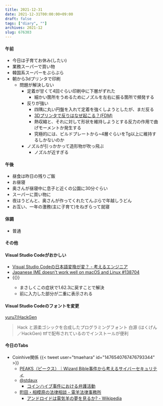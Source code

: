 ```yaml
---
title: 2021-12-31
date: 2021-12-31T00:00:00+09:00
draft: false
tags: ["diary", ""]
archives: 2021-12
slug: 676303
---
```

#### 午前
- 今日は子育てお休み(したい)
- 業務スーパーで買い物
- 韓国系スーパーをぶらぶら
- 朝から3dプリンタで印刷
  - 問題が解決しない
    - 定着が甘くて4回ぐらい印刷中に下層がずれた
      - 細かい箇所をうめるためにノズルを左右に振る箇所で頻発する
    - 反りが強い
      - 四隅に丸い円盤を入れて定着を強くしようとしたが、まだ反る
      - [3Dプリンタで反りはなぜ起こる？(FDM)](https://nature3d.net/explanation/fdm_warping.html)
      - 熱収縮と、それに対して形状を維持しようとする反力の作用で曲げモーメントか発生する
      - 究極的には、ビルドプレートから~4層ぐらいをTg以上に維持するしかないのか
    - ノズルが引っかかって造形物が吹っ飛ぶ
      - ノズルが近すぎる
#### 午後
- 昼食は昨日の残りご飯
- お昼寝
- 奥さんが昼寝中に息子と近くの公園に30分ぐらい
- スーパーに買い物に
- 夜はうどんと、奥さんが作ってくれたてんぷらで年越しうどん
- お互い、一年の激務(主に子育て)をねぎらって就寝
#### 体調
- 普通
#### その他
#### Visual Studio Codeがおかしい
- [Visual Studio Codeの日本語変換が変？ - 考えるエンジニア](https://takacity.blog.fc2.com/blog-entry-391.html)  
- [Japanese IME doesn't work well on macOS and Linux #138704](https://github.com/microsoft/vscode/issues/138704)
- {{<flickr href= "193320954@N03/51789976603/in/dateposted/" thumbnail= "31337/51789976603_8456919cb0_z.jpg" title="入力がへん" width="640" height="230">}}
  - まさしくこの症状で1.62.3に戻すことで解決  
  - 前に入力した部分が二重に表示される
#### Visual Studio Codeのフォントを変更
[yuru7/HackGen](https://github.com/yuru7/HackGen)
> Hack と源柔ゴシックを合成したプログラミングフォント 白源 (はくげん／HackGen)
 ttfで配布されているのでインストールが便利
#### 今日のTabs
- Coinhive関係
  {{< tweet user="tmaehara" id="1476540767476793344" >}}
  - [PEAKS（ピークス）｜Wizard Bible事件から考えるサイバーセキュリティ](https://peaks.cc/books/wizard_bible_security)
  - [@stdaux](https://twitter.com/stdaux)
    - [コインハイブ事件における弁護活動](https://docs.google.com/document/d/1d67ACvHNmhd-HY6osPFE82AMCQ2RqjpeZ-5Au_mHUhE)
  - [町田・相模原の法律相談 - 電羊法律事務所](https://elsh.jp/)
    - [アンドロイドは電気羊の夢を見るか? - Wikipedia](https://ja.wikipedia.org/wiki/%E3%82%A2%E3%83%B3%E3%83%89%E3%83%AD%E3%82%A4%E3%83%89%E3%81%AF%E9%9B%BB%E6%B0%97%E7%BE%8A%E3%81%AE%E5%A4%A2%E3%82%92%E8%A6%8B%E3%82%8B%E3%81%8B%3F)
